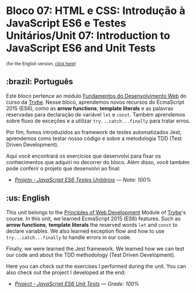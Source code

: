 # Bloco 07: HTML e CSS: Introdução à JavaScript ES6 e Testes Unitários/Unit 07: Introduction to JavaScript ES6 and Unit Tests
<small>(for the English version, <a href="#en">click here</a>)</small>
<h2>:brazil: Português</h2>
<p>Este bloco pertence ao módulo <a href="https://github.com/raphaelalmeidamartins/trybe_exercicios/tree/main/1_fundamentos-do-desv-web" rel="prev">Fundamentos do Desenvolvimento Web</a> do curso da <a href="https://www.betrybe.com/">Trybe</a>. Nesse bloco, aprendemos novos recursos do EcmaScript 2015 (ES6), como as <strong>arrow functions</strong>, <strong>template literals</strong> e as palavras reservadas para declaração de variável <code>let</code> e <code>const</code>. Também aprendemos sobre fluxo de exceções e a utilizar <code>try...catch...finally</code> para tratar erros.</p>
<p>Por fim, fomos introduzidos ao framework de testes automatizados Jest, aprendemos como testar nosso código e sobre a metodologia TDD (Test Driven Development).</p>
<p>Aqui você encontrará os exercícios que desenvolvi para fixar os conhecimentos que adquiri no decorrer do bloco. Além disso, você também pode conferir o projeto que desenvolvi ao final:</p>

- _[Projeto - JavaScript ES6 Testes Unitários](https://github.com/raphaelalmeidamartins/es6-unit-tests) — Nota: 100%_

<h2 id="en">:us: English</h2>
<p>This unit belongs to the <a href="https://github.com/raphaelalmeidamartins/trybe_exercicios/tree/main/1_fundamentos-do-desv-web">Principles of Web Development</a> Module of <a href="https://www.betrybe.com/">Trybe</a>'s course. In this unit, we learned EcmaScript 2015 (ES6) features. Such as <strong>arrow functions</strong>, <strong>template literals</strong> the reserved words <code>let</code> and <code>const</code> to declare variables. We also learned exception flow and how to use <code>try...catch...finally</code> to handle errors in our code.</p>
<p>Finally, we were learned the Jest framework. We learned how we can test our code and about the TDD methodology (Test Driven Development).</p>
<p>Here you can check out the exercises I performed during the unit. You can also check out the project I developed at the end:</p>

- _[Project - JavaScript ES6 Unit Tests](https://github.com/raphaelalmeidamartins/es6-unit-tests) — Grade: 100%_
